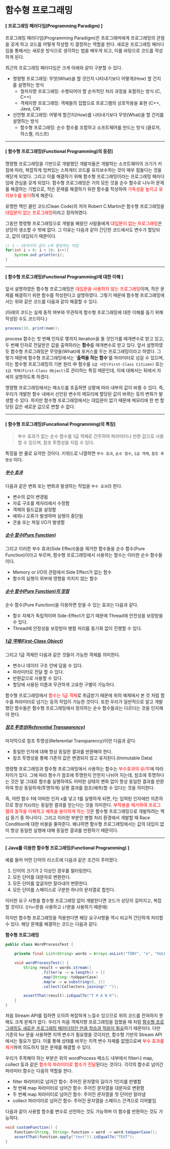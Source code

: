 # 함수형 프로그래밍

#### [ 프로그래밍 패러다임(Programming Paradigm) ]

프로그래밍 패러다임(Programming Paradigm)은 프로그래머에게 프로그래밍의 관점을 갖게 하고 코드를 어떻게 작성할 지 결정하는 역할을 한다. 새로운 프로그래밍 패러다임을 통해서는 새로운 방식으로 생각하는 법을 배우게 되고, 이를 바탕으로 코드를 작성하게 된다.

최근의 프로그래밍 패러다임은 크게 아래와 같이 구분할 수 있다.

- 명령형 프로그래밍: 무엇(What)을 할 것인지 나타내기보다 어떻게(How) 할 건지를 설명하는 방식
  - 절차지향 프로그래밍: 수행되어야 할 순차적인 처리 과정을 포함하는 방식 (C, C++)
  - 객체지향 프로그래밍: 객체들의 집합으로 프로그램의 상호작용을 표현 (C++, Java, C#)
- 선언형 프로그래밍: 어떻게 할건지(How)를 나타내기보다 무엇(What)을 할 건지를 설명하는 방식
  - 함수형 프로그래밍: 순수 함수를 조합하고 소프트웨어를 만드는 방식 (클로저, 하스켈, 리스프)

------

#### [ 함수형 프로그래밍(Functional Programming)의 등장]

명령형 프로그래밍을 기반으로 개발했던 개발자들은 개발하는 소프트웨어의 크기가 커짐에 따라, 복잡하게 엉켜있는 스파게티 코드를 유지보수하는 것이 매우 힘들다는 것을 깨닫게 되었다. 그리고 이를 해결하기 위해 함수형 프로그래밍이라는 프로그래밍 패러다임에 관심을 갖게 되었다. 함수형 프로그래밍은 거의 모든 것을 순수 함수로 나누어 문제를 해결하는 기법으로, 작은 문제를 해결하기 위한 함수를 작성하여 <span style="color:red">가독성을 높이고 유지보수를 용이</span>하게 해준다.

유명한 책인 클린 코드(Clean Code)의 저자 Robert C.Martin은 함수형 프로그래밍을 <span style="color:red"> 대입문이 없는 프로그래밍</span>이라고 정의하였다.

그동안 명령형 프로그래밍으로 개발을 해왔던 사람들에게  <span style="color:red"> 대입문이 없는 프로그래밍</span>은 상당히 생소할 수 밖에 없다. 그 이유는 다음과 같이 간단한 코드에서도 변수가 할당되고, 값이 대입되기 때문이다.

```java
// 1 ~ 10까지의 값이 i에 할당하는 작업
for(int i = 0; i < 10; i++){
    System.out.println(i);
}
```

------

#### [ 함수형 프로그래밍(Functional Programming)에 대한 이해 ]

앞서 설명하였든 함수형 프로그래밍은 <span style="color:red"> 대입문을 사용하지 않는 프로그래밍</span>이며, 작은 문제를 해결하기 위한 함수를 작성한다고 설명하였다. 그렇기 때문에 함수형 프로그래밍에서는 위와 같은 코드를 다음과 같이 해결할 수 있다.

(아래의 코드는 실제 동작 여부와 무관하게 함수형 프로그래밍에 대한 이해를 돕기 위해 작성된 수도 코드이다.)

```java
process(10, print(num));
```

process 함수는 첫 번째 인자로 몇까지 iteration을 돌 것인가를 매개변수로 받고 있고, 두 번째 인자로 전달받은 값을 출력하라는 **함수**를 매개변수로 받고 있다. 앞서 설명하였듯 함수형 프로그래밍은 무엇을(What)에 포커스를 두는 프로그래밍이라고 하였다. 그렇기 때문에 함수형 프로그래밍에서는 '**출력을 하는 함수**'를 파라미터로 넘길 수 있으며, 이는 함수형 프로그래밍의 기본 원리 中 함수를 `1급 시민(First-Class Citizen)` 또는 `1급 객체(First-Class Object)`로 관리하는 특징 때문인데, 이에 대해서는 뒤에서 자세히 설명하도록 하겠다.

명령형 프로그래밍에서는 메소드를 호출하면 상황에 따라 내부의 값이 바뀔 수 있다. 즉, 우리가 개발한 함수 내에서 선언된 변수의 메모리에 할당된 값이 바뀌는 등의 변화가 발생할 수 있다. 하지만 함수형 프로그래밍에서는 대입문이 없기 때문에 메모리에 한 번 할당된 값은 새로운 값으로 변할 수 없다.

------

#### [ 함수형 프로그래밍(Funcational Programming)의 특징]

> 부수 효과가 없는 순수 함수를 1급 객체로 간주하여 파라미터나 반환 값으로 사용할 수 있으며, 참조 투명성을 지킬 수 있다.

특징을 한 줄로 요약한 것이다. 키워드로 나열하면 `부수 효과`, `순수 함수`, `1급 객체`, `참조 투명성` 이다. 



##### <u>부수 효과</u>

다음과 같은 변화 또는 변화과 발생하는 작업을 `부수 효과`라 한다.

- 변수의 값이 변경됨
- 자료 구조를 제자리에서 수정함
- 객체의 필드값을 설정함
- 예외나 오류가 발생하며 실행이 중단됨
- 콘솔 또는 파일 I/O가 발생함



##### <u>순수 함수(Pure Function)</u>

그리고 이러한 부수 효과(Side Effect)들을 제거한 함수들을 순수 함수(Pure Function)이라고 부르며, 함수형 프로그래밍에서 사용하는 함수는 이러한 순수 함수들이다.

- Memory or I/O의 관점에서 Side Effect가 없는 함수
- 함수의 실행이 외부에 영향을 끼치지 않는 함수

 

##### <u>순수 함수(Pure Function)의 장점</u>

순수 함수(Pure Function)을 이용하면 얻을 수 있는 효과는 다음과 같다.

- 함수 자체가 독립적이며 Side-Effect가 없기 때문에 Thread에 안전성을 보장받을 수 있다.
- Thread에 안정성을 보장받아 병렬 처리를 동기화 없이 진행할 수 있다.

 

##### <u>1급 객체(First-Class Object)</u>

그리고 1급 객체란 다음과 같은 것들이 가능한 객체를 의미한다.

- 변수나 데이터 구조 안에 담을 수 있다.
- 파라미터로 전달 할 수 있다.
- 반환값으로 사용할 수 있다.
- 할당에 사용된 이름과 무관하게 고유한 구별이 가능하다.

함수형 프로그래밍에서 <span style="color:red">함수는 1급 객체</span>로 취급받기 때문에 위의 예제에서 본 것 처럼 함수를 파라미터로 넘기는 등의 작업이 가능한 것이다. 또한 우리가 일반적으로 알고 개발했던 함수들은 함수형 프로그래밍에서 정의하는 순수 함수들과는 다르다는 것을 인지해야 한다.

##### <u>참조 투명성(Referential Transparency)</u>

마지막으로 참조 투명성(Referential Transparency)이란 다음과 같다.

- 동일한 인자에 대해 항상 동일한 결과를 반환해야 한다.
- 참조 투명성을 통해 기존의 값은 변경되지 않고 유지된다.(Immutable Data)

명령형 프로그래밍과 함수형 프로그래밍에서 사용하는 함수는 <span style="color:red">부수효과의 유/무</span>에 따라 차이가 있다. 그에 따라 함수가 참조에 투명한지 안한지 나뉘어 지는데, 참조에 투명하다는 것은 말 그대로 함수를 실행하여도 어떠한 상태의 변화 없이 항상 동일한 결과를 반환하여 항상 동일하게(투명하게) 실행 결과를 참조(예측)할 수 있다는 것을 의미한다.

즉, 어떤 함수 f에 어떠한 인자 x를 넣고 f를 실행하게 되면, f는 입력된 인자에만 의존하므로 항상 f(x)라는 동일한 결과를 얻는다는 것을 의미한다. <span style="color:red">부작용을 제거하여 프로그램의 동작을 이해하고 예측을 용이하게 하는 것</span>은 함수형 프로그래밍으로 개발하려는 핵심 동기 중 하나이다. 그리고 이러한 부분인 병렬 처리 환경에서 개발할 때 Race Condition에 대한 비용을 줄여준다. 왜냐하면 함수형 프로그래밍에서는 값의 대입이 없이 항상 동일한 실행에 대해 동일한 결과를 반환하기 때문이다.

------

#### [ Java를 이용한 함수형 프로그래밍(Functional Programming) ]

예를 들어 어떤 단어의 리스트에 다음과 같은 조건이 주어졌다.

1. 단어의 크기가 2 이상인 경우를 필터링한다.
2. 모든 단어를 대문자로 변환한다.
3. 모든 단어를 앞글자만 잘라내어 변환한다.
4. 모든 단어를 스페이스로 구분한 하나의 문자열로 합친다.

이러한 요구 사항을 함수형 프로그래밍 없이 개발한다면 코드가 상당히 길어지고, 복잡할 것이다. ()`for`문을 사용하고 `if`문을 사용하기 때문에)

하지만 함수형 프로그래밍을 적용한다면 해당 요구사항들 역시 비교적 간단하게 처리할 수 있다. 해당 문제를 해결하는 코드는 다음과 같다.

**함수형 프로그래밍**

```java
public class WordProcessTest {

    private final List<String> words = Arrays.asList("TONY", "a", "hULK", "B", "america", "X", "nebula", "Korea");

    void wordProcessTest() {
        String result = words.stream()
                .filter(w -> w.length() > 1)
                .map(String::toUpperCase)
                .map(w -> w.substring(0, 1))
                .collect(Collectors.joining(" "));

        assertThat(result).isEqualTo("T H A N K");
    }
}
```

처음 Stream API를 접하면 오히려 복잡하게 느낄수 있으므로 위의 코드를 전혀하지 못해도 크게 문제가 없다. 우리가 처음 객체지향 프로그래밍을 접했을 때 처럼 <u>함수형 프로그래밍도 새로운 프로그래밍 패러다임인 만큼 학습과 적응이 필요</u>하기 때문이다. 다만 기존의 for 문을 사용하면 지역 변수가 필요했을 것이지만, 함수형 기반의 Stream API에서는 필요가 없다. 이를 통해 상태를 바꾸는 지역 변수 자체를 없앰으로써  <span style="color:red">부수 효과를 제거</span>하여 의도하지 않은 문제를 해결할 수 있다.

우리가 주목해야 하는 부분은 위의 wordProcess 메소드 내부에서 filter나 map, collect 등과 같은  <span style="color:red">함수의 파라미터로 함수가 전달</span>된다는 것이다. 각각의 함수로 넘어간 파라미터 함수는 다음의 역할을 한다.

- filter 파라미터로 넘어간 함수: 주어진 문자열의 길이가 1인지를 판별함
- 첫 번째 map 파라미터로 넘어간 함수: 주어진 문자열을 대문자로 변환함
- 두 번째 map 파라미터로 넘어간 함수: 주어진 문자열을 첫 단어만 잘라냄
- collect 파라미터로 넘어간 함수: 주어진 문자열을 스페이스 간격으로 이어붙임



다음과 같이 사용할 함수를 변수로 선언하는 것도 가능하며 이 함수를 반환하는 것도 가능하다.

```java
void customFunction() {
    Function<String, String> function = word -> word.toUpperCase();
    assertThat(function.apply("text")).isEqualTo("TEXT");
}
```


